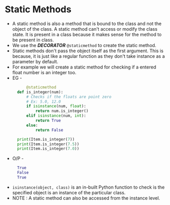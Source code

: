 # Static Methods

+ A static method is also a method that is bound to the class and not the object of the class. A static method can't access or modify the class state. It is present in a class because it makes sense for the method to be present in class.
+ We use the ***DECORATOR*** ```@staticmethod``` to create the static method.
+ Static methods don't pass the object itself as the first argument. This is because, it is just like a regular function as they don't take instance as a parameter by default.
+ For example we will create a static method for checking if a entered float number is an integer too.
+ EG -
  ```.py
        @staticmethod 
    def is_integer(num):
        # Checks if the floats are point zero
        # Ex: 5.0, 12.0
        if isinstance(num, float):
            return num.is_integer()
        elif isinstance(num, int):
            return True
        else:
            return False

    print(Item.is_integer(7))
    print(Item.is_integer(7.5))
    print(Item.is_integer(7.0))
  ```
+ O/P - 
  ```.py
    True
    False
    True
  ```  
+ ```isinstance(object, class)``` is an in-built Python function to check is the specified object is an instance of the particular class.  
+ NOTE : A static method can also be accessed from the instance level.

